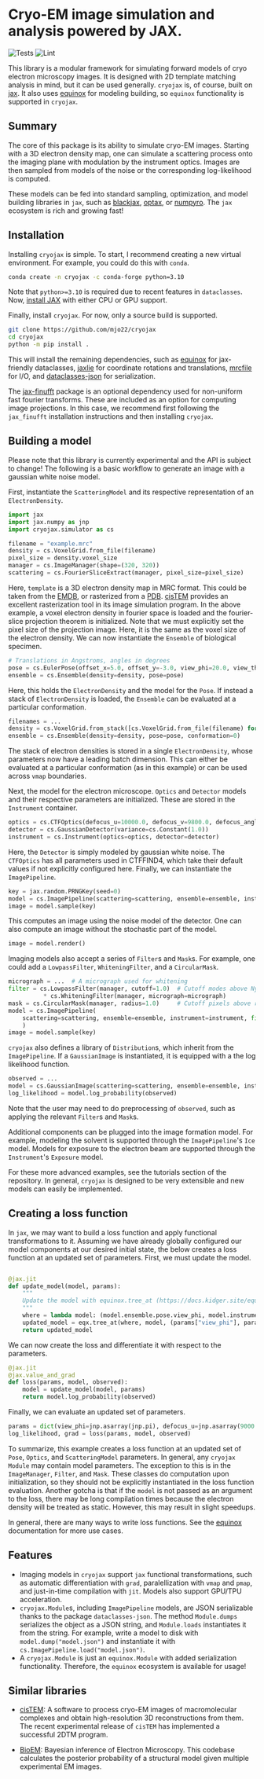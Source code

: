 # Cryo-EM image simulation and analysis powered by JAX.

![Tests](https://github.com/mjo22/cryojax/actions/workflows/testing.yml/badge.svg)
![Lint](https://github.com/mjo22/cryojax/actions/workflows/black.yml/badge.svg)

This library is a modular framework for simulating forward models of cryo electron microscopy images. It is designed with 2D template matching analysis in mind, but it can be used generally. `cryojax` is, of course, built on [jax](https://github.com/google/jax). It also uses [equinox](https://github.com/patrick-kidger/equinox/) for modeling building, so `equinox` functionality is supported in `cryojax`.

## Summary

The core of this package is its ability to simulate cryo-EM images. Starting with a 3D electron density map, one can simulate a scattering process onto the imaging plane with modulation by the instrument optics. Images are then sampled from models of the noise or the corresponding log-likelihood is computed.

These models can be fed into standard sampling, optimization, and model building libraries in `jax`, such as [blackjax](https://github.com/blackjax-devs/blackjax), [optax](https://github.com/google-deepmind/optax), or [numpyro](https://github.com/pyro-ppl/numpyro). The `jax` ecosystem is rich and growing fast!

## Installation

Installing `cryojax` is simple. To start, I recommend creating a new virtual environment. For example, you could do this with `conda`.

```bash
conda create -n cryojax -c conda-forge python=3.10
```

Note that `python>=3.10` is required due to recent features in `dataclasses`. Now, [install JAX](https://github.com/google/jax#installation) with either CPU or GPU support.

Finally, install `cryojax`. For now, only a source build is supported.

```bash
git clone https://github.com/mjo22/cryojax
cd cryojax
python -m pip install .
```

This will install the remaining dependencies, such as [equinox](https://github.com/patrick-kidger/equinox/) for jax-friendly dataclasses, [jaxlie](https://github.com/brentyi/jaxlie) for coordinate rotations and translations, [mrcfile](https://github.com/ccpem/mrcfile) for I/O, and [dataclasses-json](https://github.com/lidatong/dataclasses-json) for serialization.

The [jax-finufft](https://github.com/dfm/jax-finufft) package is an optional dependency used for non-uniform fast fourier transforms. These are included as an option for computing image projections. In this case, we recommend first following the `jax_finufft` installation instructions and then installing `cryojax`.

## Building a model

Please note that this library is currently experimental and the API is subject to change! The following is a basic workflow to generate an image with a gaussian white noise model.

First, instantiate the `ScatteringModel` and its respective representation
of an `ElectronDensity`.

```python
import jax
import jax.numpy as jnp
import cryojax.simulator as cs

filename = "example.mrc"
density = cs.VoxelGrid.from_file(filename)
pixel_size = density.voxel_size
manager = cs.ImageManager(shape=(320, 320))
scattering = cs.FourierSliceExtract(manager, pixel_size=pixel_size)
```

Here, `template` is a 3D electron density map in MRC format. This could be taken from the [EMDB](https://www.ebi.ac.uk/emdb/), or rasterized from a [PDB](https://www.rcsb.org/). [cisTEM](https://github.com/timothygrant80/cisTEM) provides an excellent rasterization tool in its image simulation program. In the above example, a voxel electron density in fourier space is loaded and the fourier-slice projection theorem is initialized. Note that we must explicitly set the pixel size of the projection image. Here, it is the same as the voxel size of the electron density. We can now instantiate the `Ensemble` of biological specimen.

```python
# Translations in Angstroms, angles in degrees
pose = cs.EulerPose(offset_x=5.0, offset_y=-3.0, view_phi=20.0, view_theta=80.0, view_psi=-10.0)
ensemble = cs.Ensemble(density=density, pose=pose)
```

Here, this holds the `ElectronDensity` and the model for the `Pose`. If instead a stack of `ElectronDensity` is loaded, the `Ensemble` can be evaluated at a particular conformation.

```python
filenames = ...
density = cs.VoxelGrid.from_stack([cs.VoxelGrid.from_file(filename) for filename in filenames])
ensemble = cs.Ensemble(density=density, pose=pose, conformation=0)
```

The stack of electron densities is stored in a single `ElectronDensity`, whose parameters now have a leading batch dimension. This can either be evaluated at a particular conformation (as in this example) or can be used across `vmap` boundaries.

Next, the model for the electron microscope. `Optics` and `Detector` models and their respective parameters are initialized. These are stored in the `Instrument` container.

```python
optics = cs.CTFOptics(defocus_u=10000.0, defocus_v=9800.0, defocus_angle=10.0)
detector = cs.GaussianDetector(variance=cs.Constant(1.0))
instrument = cs.Instrument(optics=optics, detector=detector)
```

Here, the `Detector` is simply modeled by gaussian white noise. The `CTFOptics` has all parameters used in CTFFIND4, which take their default values if not
explicitly configured here. Finally, we can instantiate the `ImagePipeline`.

```python
key = jax.random.PRNGKey(seed=0)
model = cs.ImagePipeline(scattering=scattering, ensemble=ensemble, instrument=instrument)
image = model.sample(key)
```

This computes an image using the noise model of the detector. One can also compute an image without the stochastic part of the model.

```python
image = model.render()
```

Imaging models also accept a series of `Filter`s and `Mask`s. For example, one could add a `LowpassFilter`, `WhiteningFilter`, and a `CircularMask`.

```python
micrograph = ...  # A micrograph used for whitening
filter = cs.LowpassFilter(manager, cutoff=1.0)  # Cutoff modes above Nyquist frequency
          * cs.WhiteningFilter(manager, micrograph=micrograph)
mask = cs.CircularMask(manager, radius=1.0)     # Cutoff pixels above radius equal to (half) image size
model = cs.ImagePipeline(
    scattering=scattering, ensemble=ensemble, instrument=instrument, filter=filter, mask=mask
    )
image = model.sample(key)
```

`cryojax` also defines a library of `Distribution`s, which inherit from the `ImagePipeline`. If a `GaussianImage` is instantiated, it is equipped with a the log likelihood function.

```python
observed = ...
model = cs.GaussianImage(scattering=scattering, ensemble=ensemble, instrument=instrument)
log_likelihood = model.log_probability(observed)
```

Note that the user may need to do preprocessing of `observed`, such as applying the relevant `Filter`s and `Mask`s.

Additional components can be plugged into the image formation model. For example, modeling the solvent is supported through the `ImagePipeline`'s `Ice` model. Models for exposure to the electron beam are supported through the `Instrument`'s `Exposure` model.

For these more advanced examples, see the tutorials section of the repository. In general, `cryojax` is designed to be very extensible and new models can easily be implemented.

## Creating a loss function

In `jax`, we may want to build a loss function and apply functional transformations to it. Assuming we have already globally configured our model components at our desired initial state, the below creates a loss function at an updated set of parameters. First, we must update the model.

```python

@jax.jit
def update_model(model, params):
    """
    Update the model with equinox.tree_at (https://docs.kidger.site/equinox/api/manipulation/#equinox.tree_at).
    """
    where = lambda model: (model.ensemble.pose.view_phi, model.instrument.optics.defocus_u, model.scattering.pixel_size)
    updated_model = eqx.tree_at(where, model, (params["view_phi"], params["defocus_u"], params["pixel_size"]))
    return updated_model
```

We can now create the loss and differentiate it with respect to the parameters.

```python
@jax.jit
@jax.value_and_grad
def loss(params, model, observed):
    model = update_model(model, params)
    return model.log_probability(observed)
```

Finally, we can evaluate an updated set of parameters.

```python
params = dict(view_phi=jnp.asarray(jnp.pi), defocus_u=jnp.asarray(9000.0), pixel_size=jnp.asarray(density.voxel_size+0.02))
log_likelihood, grad = loss(params, model, observed)
```

To summarize, this example creates a loss function at an updated set of `Pose`, `Optics`, and `ScatteringModel` parameters. In general, any `cryojax` `Module` may contain model parameters. The exception to this is in the `ImageManager`, `Filter`, and `Mask`. These classes do computation upon initialization, so they should not be explicitly instantiated in the loss function evaluation. Another gotcha is that if the `model` is not passed as an argument to the loss, there may be long compilation times because the electron density will be treated as static. However, this may result in slight speedups.

In general, there are many ways to write loss functions. See the [equinox](https://github.com/patrick-kidger/equinox/) documentation for more use cases.

## Features

- Imaging models in `cryojax` support `jax` functional transformations, such as automatic differentiation with `grad`, paralellization with `vmap` and `pmap`, and just-in-time compilation with `jit`. Models also support GPU/TPU acceleration.
- `cryojax.Module`s, including `ImagePipeline` models, are JSON serializable thanks to the package `dataclasses-json`. The method `Module.dumps` serializes the object as a JSON string, and `Module.loads` instantiates it from the string. For example, write a model to disk with `model.dump("model.json")` and instantiate it with `cs.ImagePipeline.load("model.json")`.
- A `cryojax.Module` is just an `equinox.Module` with added serialization functionality. Therefore, the `equinox` ecosystem is available for usage!

## Similar libraries

- [cisTEM](https://github.com/timothygrant80/cisTEM): A software to process cryo-EM images of macromolecular complexes and obtain high-resolution 3D reconstructions from them. The recent experimental release of `cisTEM` has implemented a successful 2DTM program.

- [BioEM](https://github.com/bio-phys/BioEM): Bayesian inference of Electron Microscopy. This codebase calculates the posterior probability of a structural model given multiple experimental EM images.
